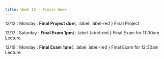 ```yaml
---
title: Week 15 - Finals Week
---
```


12/12
: Monday
: **Final Project due**{: .label .label-red } Final Project

12/17
: Saturday
: **Final Exam 1pm**{: .label .label-red } Final Exam for 11:00am Lecture

12/19
: Monday
: **Final Exam  1pm**{: .label .label-red } Final Exam for 12:30am Lecture